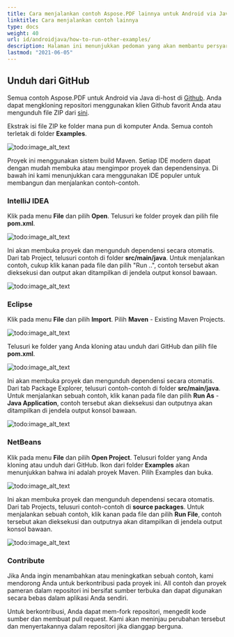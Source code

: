 ```yaml
---
title: Cara menjalankan contoh Aspose.PDF lainnya untuk Android via Java
linktitle: Cara menjalankan contoh lainnya
type: docs
weight: 40
url: id/androidjava/how-to-run-other-examples/    
description: Halaman ini menunjukkan pedoman yang akan membantu persyaratan berikut sebelum mengunduh dan menjalankan contoh.
lastmod: "2021-06-05"
---
```


## Unduh dari GitHub

Semua contoh Aspose.PDF untuk Android via Java di-host di [Github](https://github.com/aspose-pdf/Aspose.PDF-for-Java). Anda dapat mengkloning repositori menggunakan klien Github favorit Anda atau mengunduh file ZIP dari [sini](https://github.com/aspose-pdf/Aspose.PDF-for-Java/archive/master.zip).

Ekstrak isi file ZIP ke folder mana pun di komputer Anda. Semua contoh terletak di folder **Examples**.

![todo:image_alt_text](how-to-run-the-examples_1.png)

Proyek ini menggunakan sistem build Maven.
 Setiap IDE modern dapat dengan mudah membuka atau mengimpor proyek dan dependensinya. Di bawah ini kami menunjukkan cara menggunakan IDE populer untuk membangun dan menjalankan contoh-contoh.

### IntelliJ IDEA

Klik pada menu **File** dan pilih **Open**. Telusuri ke folder proyek dan pilih file **pom.xml**.

![todo:image_alt_text](how-to-run-the-examples_2.png)

Ini akan membuka proyek dan mengunduh dependensi secara otomatis. Dari tab Project, telusuri contoh di folder **src/main/java**. Untuk menjalankan contoh, cukup klik kanan pada file dan pilih "Run ..", contoh tersebut akan dieksekusi dan output akan ditampilkan di jendela output konsol bawaan.

![todo:image_alt_text](how-to-run-the-examples_3.png)

### Eclipse

Klik pada menu **File** dan pilih **Import**. Pilih **Maven** - Existing Maven Projects.

![todo:image_alt_text](how-to-run-the-examples_4.png)

Telusuri ke folder yang Anda kloning atau unduh dari GitHub dan pilih file **pom.xml**.

![todo:image_alt_text](how-to-run-the-examples_5.png)

Ini akan membuka proyek dan mengunduh dependensi secara otomatis. Dari tab Package Explorer, telusuri contoh-contoh di folder **src/main/java**. Untuk menjalankan sebuah contoh, klik kanan pada file dan pilih **Run As** - **Java Application**, contoh tersebut akan dieksekusi dan outputnya akan ditampilkan di jendela output konsol bawaan.

![todo:image_alt_text](how-to-run-the-examples_6.png)

### NetBeans

Klik pada menu **File** dan pilih **Open Project**. Telusuri folder yang Anda kloning atau unduh dari GitHub. Ikon dari folder **Examples** akan menunjukkan bahwa ini adalah proyek Maven. Pilih Examples dan buka.

![todo:image_alt_text](how-to-run-the-examples_7.png)

Ini akan membuka proyek dan mengunduh dependensi secara otomatis. Dari tab Projects, telusuri contoh-contoh di **source packages**. Untuk menjalankan sebuah contoh, klik kanan pada file dan pilih **Run File**, contoh tersebut akan dieksekusi dan outputnya akan ditampilkan di jendela output konsol bawaan.

![todo:image_alt_text](how-to-run-the-examples_8.png)

### Contribute

Jika Anda ingin menambahkan atau meningkatkan sebuah contoh, kami mendorong Anda untuk berkontribusi pada proyek ini. All contoh dan proyek pameran dalam repositori ini bersifat sumber terbuka dan dapat digunakan secara bebas dalam aplikasi Anda sendiri.

Untuk berkontribusi, Anda dapat mem-fork repositori, mengedit kode sumber dan membuat pull request. Kami akan meninjau perubahan tersebut dan menyertakannya dalam repositori jika dianggap berguna.